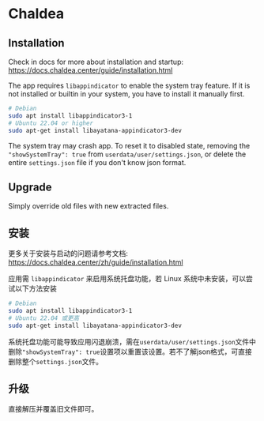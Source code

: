 # Chaldea

## Installation

Check in docs for more about installation and startup: https://docs.chaldea.center/guide/installation.html

The app requires `libappindicator` to enable the system tray feature. If it is not installed or builtin in your system,
you have to install it manually first.

```sh
# Debian
sudo apt install libappindicator3-1
# Ubuntu 22.04 or higher
sudo apt-get install libayatana-appindicator3-dev
```

The system tray may crash app. To reset it to disabled state, removing the `"showSystemTray": true` from `userdata/user/settings.json`, or delete the entire `settings.json` file if you don't know json format.

## Upgrade

Simply override old files with new extracted files.

## 安装

更多关于安装与启动的问题请参考文档: https://docs.chaldea.center/zh/guide/installation.html

应用需 `libappindicator` 来启用系统托盘功能，若 Linux 系统中未安装，可以尝试以下方法安装

```sh
# Debian
sudo apt install libappindicator3-1
# Ubuntu 22.04 或更高
sudo apt-get install libayatana-appindicator3-dev
```

系统托盘功能可能导致应用闪退崩溃，需在`userdata/user/settings.json`文件中删除`"showSystemTray": true`设置项以重置该设置。若不了解json格式，可直接删除整个`settings.json`文件。

## 升级

直接解压并覆盖旧文件即可。
